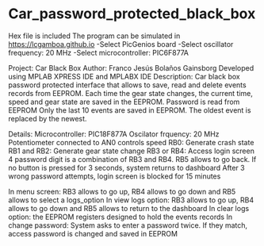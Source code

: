 # Car_password_protected_black_box
Hex file is included
The program can be simulated in https://lcgamboa.github.io
-Select PicGenios board
-Select oscillator frequency: 20 MHz
-Select microcontroller: PIC6F877A

Project: Car Black Box
Author: Franco Jesús Bolaños Gainsborg
Developed using MPLAB XPRESS IDE and MPLABX IDE
Description: Car black box password protected interface that allows to save, read and delete events records from EEPROM.
Each time the gear state changes, the current time, speed and gear state are saved in the EEPROM. Password is read from EEPROM
Only the last 10 events are saved in EEPROM. The oldest event is replaced by the newest.

Details:
Microcontroller: PIC18F877A
Oscilator frquency: 20 MHz
Potentiometer connected to AN0 controls speed
RB0: Generate crash state
RB1 and RB2: Generate gear state change
RB3 or RB4: Access login screen
4 password digit is a combination of RB3 and RB4. RB5 allows to go back. If no button is pressed for 3 seconds, system returns to dashboard
After 3 wrong password attempts, login screen is blocked for 15 minutes

In menu screen: RB3 allows to go up, RB4 allows to go down and RB5 allows to select a logs_option
In view logs option: RB3 allows to go up, RB4 allows to go down and RB5 allows to return to the dashboard
In clear logs option: the EEPROM registers designed to hold the events records
In change password: System asks to enter a password twice. If they match, access password is changed and saved in EEPROM
